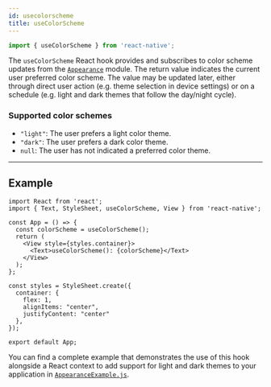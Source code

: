 ```yaml
---
id: usecolorscheme
title: useColorScheme
---
```


```jsx
import { useColorScheme } from 'react-native';
```

The `useColorScheme` React hook provides and subscribes to color scheme updates from the [`Appearance`](appearance) module. The return value indicates the current user preferred color scheme. The value may be updated later, either through direct user action (e.g. theme selection in device settings) or on a schedule (e.g. light and dark themes that follow the day/night cycle).

### Supported color schemes

- `"light"`: The user prefers a light color theme.
- `"dark"`: The user prefers a dark color theme.
- `null`: The user has not indicated a preferred color theme.

---

## Example

```SnackPlayer
import React from 'react';
import { Text, StyleSheet, useColorScheme, View } from 'react-native';

const App = () => {
  const colorScheme = useColorScheme();
  return (
    <View style={styles.container}>
      <Text>useColorScheme(): {colorScheme}</Text>
    </View>
  );
};

const styles = StyleSheet.create({
  container: {
    flex: 1,
    alignItems: "center",
    justifyContent: "center"
  },
});

export default App;
```

You can find a complete example that demonstrates the use of this hook alongside a React context to add support for light and dark themes to your application in [`AppearanceExample.js`](https://github.com/facebook/react-native/blob/master/packages/rn-tester/js/examples/Appearance/AppearanceExample.js).
